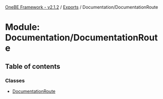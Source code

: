 [OneBE Framework - v2.1.2](../README.md) / [Exports](../modules.md) / Documentation/DocumentationRoute

# Module: Documentation/DocumentationRoute

## Table of contents

### Classes

- [DocumentationRoute](../classes/Documentation_DocumentationRoute.DocumentationRoute.md)
